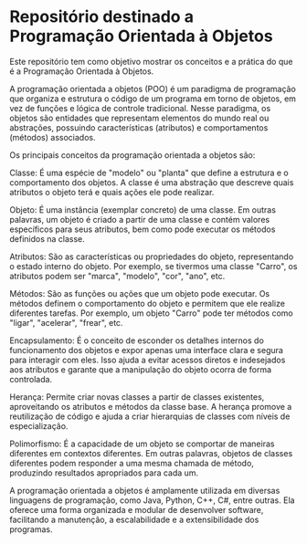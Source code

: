 # Repositório destinado a Programação Orientada à Objetos

Este repositório tem como objetivo mostrar os conceitos e a prática do que é a Programação Orientada à Objetos.

A programação orientada a objetos (POO) é um paradigma de programação que organiza e estrutura o código de um programa em torno de objetos, em vez de funções e lógica de controle tradicional. Nesse paradigma, os objetos são entidades que representam elementos do mundo real ou abstrações, possuindo características (atributos) e comportamentos (métodos) associados.

Os principais conceitos da programação orientada a objetos são:

Classe: É uma espécie de "modelo" ou "planta" que define a estrutura e o comportamento dos objetos. A classe é uma abstração que descreve quais atributos o objeto terá e quais ações ele pode realizar.

Objeto: É uma instância (exemplar concreto) de uma classe. Em outras palavras, um objeto é criado a partir de uma classe e contém valores específicos para seus atributos, bem como pode executar os métodos definidos na classe.

Atributos: São as características ou propriedades do objeto, representando o estado interno do objeto. Por exemplo, se tivermos uma classe "Carro", os atributos podem ser "marca", "modelo", "cor", "ano", etc.

Métodos: São as funções ou ações que um objeto pode executar. Os métodos definem o comportamento do objeto e permitem que ele realize diferentes tarefas. Por exemplo, um objeto "Carro" pode ter métodos como "ligar", "acelerar", "frear", etc.

Encapsulamento: É o conceito de esconder os detalhes internos do funcionamento dos objetos e expor apenas uma interface clara e segura para interagir com eles. Isso ajuda a evitar acessos diretos e indesejados aos atributos e garante que a manipulação do objeto ocorra de forma controlada.

Herança: Permite criar novas classes a partir de classes existentes, aproveitando os atributos e métodos da classe base. A herança promove a reutilização de código e ajuda a criar hierarquias de classes com níveis de especialização.

Polimorfismo: É a capacidade de um objeto se comportar de maneiras diferentes em contextos diferentes. Em outras palavras, objetos de classes diferentes podem responder a uma mesma chamada de método, produzindo resultados apropriados para cada um.

A programação orientada a objetos é amplamente utilizada em diversas linguagens de programação, como Java, Python, C++, C#, entre outras. Ela oferece uma forma organizada e modular de desenvolver software, facilitando a manutenção, a escalabilidade e a extensibilidade dos programas.
